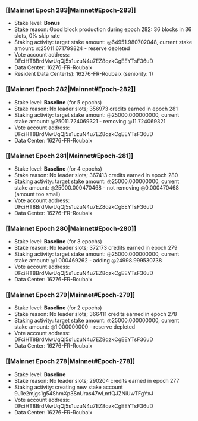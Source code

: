 ### [[Mainnet Epoch 283|Mainnet#Epoch-283]]
* Stake level: **Bonus**
* Stake reason: Good block production during epoch 282: 36 blocks in 36 slots, 0% skip rate
* Staking activity: target stake amount: ◎64951.980702048, current stake amount: ◎25011.671799824 - reserve depleted
* Vote account address: DFciHT8BrdMwUqQj5s1uzuN4u7EZ8qzkCgEEYTsF36uD
* Data Center: 16276-FR-Roubaix
* Resident Data Center(s): 16276-FR-Roubaix (seniority: 1)
### [[Mainnet Epoch 282|Mainnet#Epoch-282]]
* Stake level: **Baseline** (for 5 epochs)
* Stake reason: No leader slots; 356973 credits earned in epoch 281
* Staking activity: target stake amount: ◎25000.000000000, current stake amount: ◎25011.724069321 - removing ◎11.724069321
* Vote account address: DFciHT8BrdMwUqQj5s1uzuN4u7EZ8qzkCgEEYTsF36uD
* Data Center: 16276-FR-Roubaix
### [[Mainnet Epoch 281|Mainnet#Epoch-281]]
* Stake level: **Baseline** (for 4 epochs)
* Stake reason: No leader slots; 367413 credits earned in epoch 280
* Staking activity: target stake amount: ◎25000.000000000, current stake amount: ◎25000.000470468 - not removing ◎0.000470468 (amount too small)
* Vote account address: DFciHT8BrdMwUqQj5s1uzuN4u7EZ8qzkCgEEYTsF36uD
* Data Center: 16276-FR-Roubaix
### [[Mainnet Epoch 280|Mainnet#Epoch-280]]
* Stake level: **Baseline** (for 3 epochs)
* Stake reason: No leader slots; 372173 credits earned in epoch 279
* Staking activity: target stake amount: ◎25000.000000000, current stake amount: ◎1.000469262 - adding ◎24998.999530738
* Vote account address: DFciHT8BrdMwUqQj5s1uzuN4u7EZ8qzkCgEEYTsF36uD
* Data Center: 16276-FR-Roubaix
### [[Mainnet Epoch 279|Mainnet#Epoch-279]]
* Stake level: **Baseline** (for 2 epochs)
* Stake reason: No leader slots; 366411 credits earned in epoch 278
* Staking activity: target stake amount: ◎25000.000000000, current stake amount: ◎1.000000000 - reserve depleted
* Vote account address: DFciHT8BrdMwUqQj5s1uzuN4u7EZ8qzkCgEEYTsF36uD
* Data Center: 16276-FR-Roubaix
### [[Mainnet Epoch 278|Mainnet#Epoch-278]]
* Stake level: **Baseline**
* Stake reason: No leader slots; 290204 credits earned in epoch 277
* Staking activity: creating new stake account 9J1e2mjgs1g54ShmXp3SnUras47wLmfQJZNiUwTFgYxJ
* Vote account address: DFciHT8BrdMwUqQj5s1uzuN4u7EZ8qzkCgEEYTsF36uD
* Data Center: 16276-FR-Roubaix